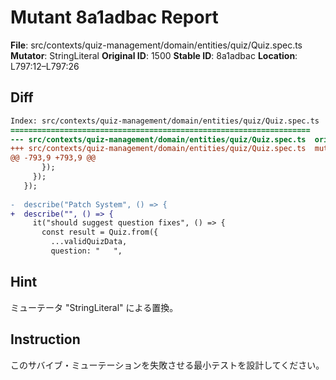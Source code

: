 # Mutant 8a1adbac Report

**File**: src/contexts/quiz-management/domain/entities/quiz/Quiz.spec.ts
**Mutator**: StringLiteral
**Original ID**: 1500
**Stable ID**: 8a1adbac
**Location**: L797:12–L797:26

## Diff

```diff
Index: src/contexts/quiz-management/domain/entities/quiz/Quiz.spec.ts
===================================================================
--- src/contexts/quiz-management/domain/entities/quiz/Quiz.spec.ts	original
+++ src/contexts/quiz-management/domain/entities/quiz/Quiz.spec.ts	mutated #1500
@@ -793,9 +793,9 @@
       });
     });
   });
 
-  describe("Patch System", () => {
+  describe("", () => {
     it("should suggest question fixes", () => {
       const result = Quiz.from({
         ...validQuizData,
         question: "   ",
```

## Hint

ミューテータ "StringLiteral" による置換。

## Instruction

このサバイブ・ミューテーションを失敗させる最小テストを設計してください。
